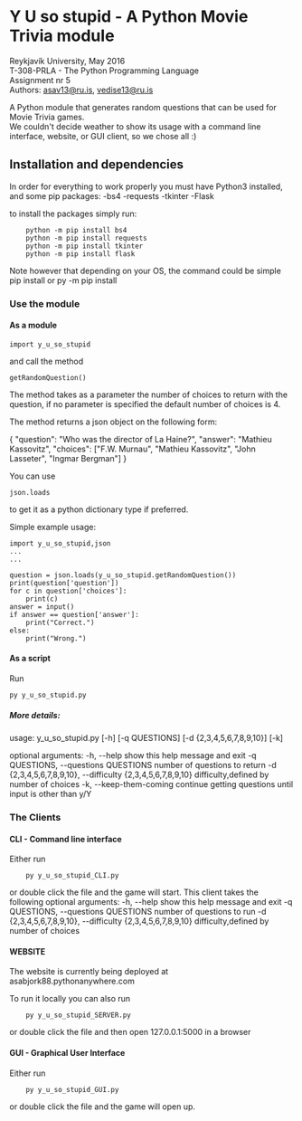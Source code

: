 # Y U so stupid - A Python Movie Trivia module

Reykjavík University, May 2016<br>
T-308-PRLA - The Python Programming Language<br>
Assignment nr 5<br>
Authors: asav13@ru.is, vedise13@ru.is

A Python module that generates random questions that can be used for Movie Trivia games.<br>
We couldn't decide weather to show its usage with a command line interface, website, or GUI client,
so we chose all :)


## Installation and dependencies

In order for everything to work properly you must have Python3 installed, and some pip packages:
-bs4
-requests
-tkinter
-Flask

to install the packages simply run:
```
	python -m pip install bs4
	python -m pip install requests
	python -m pip install tkinter
	python -m pip install flask
```

Note however that depending on your OS, the command could be simple pip install <packagename> or py -m pip install <packagename>


### Use the module

#### As a module
```
import y_u_so_stupid
```
and call the method 
```
getRandomQuestion()
```

The method takes as a parameter the number of choices to return with the question, if no
parameter is specified the default number of choices is 4.

The method returns a json object on the following form:

{
	"question": "Who was the director of La Haine?", 
	"answer": "Mathieu Kassovitz", 
	"choices": ["F.W. Murnau", "Mathieu Kassovitz", "John Lasseter", "Ingmar Bergman"]
}

You can use 
```
json.loads
``` 
to get it as a python dictionary type if preferred.

Simple example usage:
```
import y_u_so_stupid,json
...
...

question = json.loads(y_u_so_stupid.getRandomQuestion())	
print(question['question'])
for c in question['choices']:
	print(c)
answer = input()
if answer == question['answer']:
	print("Correct.")
else:
	print("Wrong.")

```

#### As a script
Run
```
py y_u_so_stupid.py 
```

##### More details:

usage: y_u_so_stupid.py [-h] [-q QUESTIONS] [-d {2,3,4,5,6,7,8,9,10}] [-k]

optional arguments:
  -h, --help            show this help message and exit
  -q QUESTIONS, --questions QUESTIONS
                        number of questions to return
  -d {2,3,4,5,6,7,8,9,10}, --difficulty {2,3,4,5,6,7,8,9,10}
                        difficulty,defined by number of choices
  -k, --keep-them-coming
                        continue getting questions until input is other than
                        y/Y


### The Clients

#### CLI - Command line interface
Either run
```
	py y_u_so_stupid_CLI.py
```
or double click the file and the game will start. This client takes the following optional arguments:
  -h, --help            show this help message and exit
  -q QUESTIONS, --questions QUESTIONS
                        number of questions to run
  -d {2,3,4,5,6,7,8,9,10}, --difficulty {2,3,4,5,6,7,8,9,10}
                        difficulty,defined by number of choices

#### WEBSITE
The website is currently being deployed at asabjork88.pythonanywhere.com

To run it locally you can also run
```
	py y_u_so_stupid_SERVER.py
```
or double click the file and then open 127.0.0.1:5000 in a browser

#### GUI  - Graphical User Interface
Either run
```
	py y_u_so_stupid_GUI.py
```
or double click the file and the game will open up.
